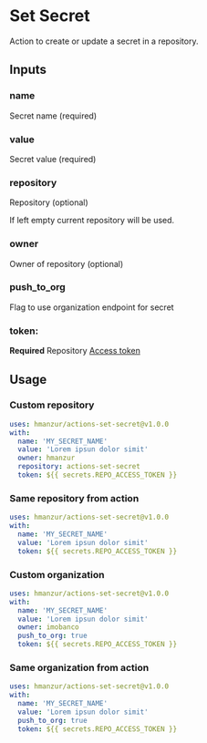 # Set Secret
Action to create or update a secret in a repository.

## Inputs
### name
Secret name (required)

### value
Secret value (required)

### repository
Repository (optional)

If left empty current repository will be used.

### owner
Owner of repository (optional)
  
### push_to_org
Flag to use organization endpoint for secret
  
### token:
**Required** Repository [Access token](https://docs.github.com/en/github/authenticating-to-github/creating-a-personal-access-token)

## Usage
### Custom repository
```YAML
uses: hmanzur/actions-set-secret@v1.0.0
with:
  name: 'MY_SECRET_NAME'
  value: 'Lorem ipsun dolor simit'
  owner: hmanzur
  repository: actions-set-secret
  token: ${{ secrets.REPO_ACCESS_TOKEN }}
```
### Same repository from action
```YAML
uses: hmanzur/actions-set-secret@v1.0.0
with:
  name: 'MY_SECRET_NAME'
  value: 'Lorem ipsun dolor simit'
  token: ${{ secrets.REPO_ACCESS_TOKEN }}
```

### Custom organization
```YAML
uses: hmanzur/actions-set-secret@v1.0.0
with:
  name: 'MY_SECRET_NAME'
  value: 'Lorem ipsun dolor simit'
  owner: imobanco
  push_to_org: true
  token: ${{ secrets.REPO_ACCESS_TOKEN }}
```
### Same organization from action
```YAML
uses: hmanzur/actions-set-secret@v1.0.0
with:
  name: 'MY_SECRET_NAME'
  value: 'Lorem ipsun dolor simit'
  push_to_org: true
  token: ${{ secrets.REPO_ACCESS_TOKEN }}
```
